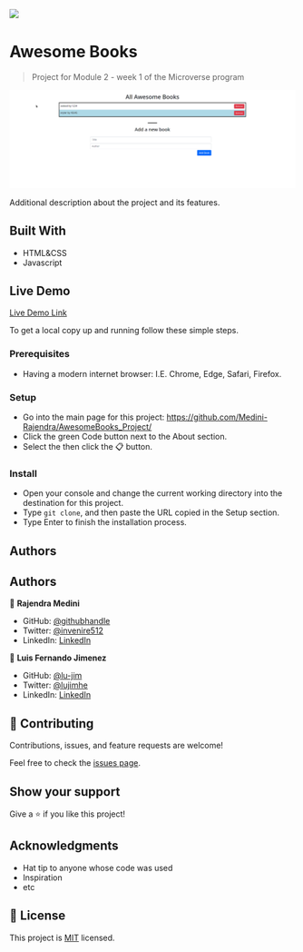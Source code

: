 ![](https://img.shields.io/badge/Microverse-blueviolet)

# Awesome Books

> Project for Module 2 - week 1 of the Microverse program

![screenshot](./app_screenshot.png)

Additional description about the project and its features.

## Built With

- HTML&CSS
- Javascript

## Live Demo

[Live Demo Link](https://medini-rajendra.github.io/AwesomeBooks_Project/)


To get a local copy up and running follow these simple steps.

### Prerequisites
- Having a modern internet browser: I.E. Chrome, Edge, Safari, Firefox.

### Setup
- Go into the main page for this project: https://github.com/Medini-Rajendra/AwesomeBooks_Project/
- Click the green Code button next to the About section.
- Select the then click the 📋 button.
### Install
- Open your console and change the current working directory into the destination for this project.
- Type `git clone`, and then paste the URL copied in the Setup section.
- Type Enter to finish the installation process.


## Authors

## Authors

👤 **Rajendra Medini**

- GitHub: [@githubhandle](https://github.com/Medini-Rajendra/)
- Twitter: [@invenire512](https://twitter.com/invenire512)
- LinkedIn: [LinkedIn](https://www.linkedin.com/in/medinichaitanya/)


👤 **Luis Fernando Jimenez**

- GitHub: [@lu-jim](https://github.com/lu-jim)
- Twitter: [@lujimhe](https://twitter.com/lujimhe)
- LinkedIn: [LinkedIn](https://www.linkedin.com/in/lujim/)

## 🤝 Contributing

Contributions, issues, and feature requests are welcome!

Feel free to check the [issues page](../../issues/).

## Show your support

Give a ⭐️ if you like this project!

## Acknowledgments

- Hat tip to anyone whose code was used
- Inspiration
- etc

## 📝 License

This project is [MIT](./MIT.md) licensed.
